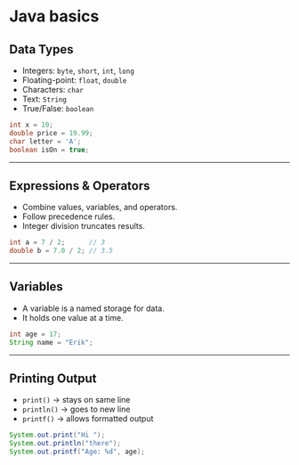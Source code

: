 # Java basics

## Data Types

-   Integers: `byte`, `short`, `int`, `long`
-   Floating-point: `float`, `double`
-   Characters: `char`
-   Text: `String`
-   True/False: `boolean`

```java
int x = 10;
double price = 19.99;
char letter = 'A';
boolean isOn = true;
```

---

## Expressions & Operators

-   Combine values, variables, and operators.
-   Follow precedence rules.
-   Integer division truncates results.

```java
int a = 7 / 2;      // 3
double b = 7.0 / 2; // 3.5
```

---

## Variables

-   A variable is a named storage for data.
-   It holds one value at a time.

```java
int age = 17;
String name = "Erik";
```

---

## Printing Output

-   `print()` → stays on same line
-   `println()` → goes to new line
-   `printf()` → allows formatted output

```java
System.out.print("Hi ");
System.out.println("there");
System.out.printf("Age: %d", age);
```
